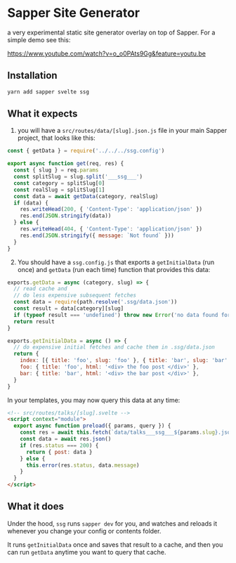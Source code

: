 # Sapper Site Generator

a very experimental static site generator overlay on top of Sapper. For a simple demo see this:

https://www.youtube.com/watch?v=o_o0PAts9Gg&feature=youtu.be

## Installation

```bash
yarn add sapper svelte ssg
```

## What it expects

1. you will have a `src/routes/data/[slug].json.js` file in your main Sapper project, that looks like this:

```js
const { getData } = require('../../../ssg.config')

export async function get(req, res) {
  const { slug } = req.params
  const splitSlug = slug.split('___ssg___')
  const category = splitSlug[0]
  const realSlug = splitSlug[1]
  const data = await getData(category, realSlug)
  if (data) {
    res.writeHead(200, { 'Content-Type': 'application/json' })
    res.end(JSON.stringify(data))
  } else {
    res.writeHead(404, { 'Content-Type': 'application/json' })
    res.end(JSON.stringify({ message: `Not found` }))
  }
}
```

2. You should have a `ssg.config.js` that exports a `getInitialData` (run once) and `getData` (run each time) function that provides this data:

```js
exports.getData = async (category, slug) => {
  // read cache and 
  // do less expensive subsequent fetches
  const data = require(path.resolve('.ssg/data.json'))
  const result = data[category][slug]
  if (typeof result === 'undefined') throw new Error('no data found for ' + slug)
  return result
}

exports.getInitialData = async () => {
  // do expensive initial fetches and cache them in .ssg/data.json
  return {
    index: [{ title: 'foo', slug: 'foo' }, { title: 'bar', slug: 'bar' }],
    foo: { title: 'foo', html: '<div> the foo post </div>' },
    bar: { title: 'bar', html: '<div> the bar post </div>' },
  }
}
```

In your templates, you may now query this data at any time:

```html
<!-- src/routes/talks/[slug].svelte -->
<script context="module">
  export async function preload({ params, query }) {
    const res = await this.fetch(`data/talks___ssg___${params.slug}.json`)
    const data = await res.json()
    if (res.status === 200) {
      return { post: data }
    } else {
      this.error(res.status, data.message)
    }
  }
</script>
```


## What it does

Under the hood, `ssg` runs `sapper dev` for you, and watches and reloads it whenever you change your config or contents folder.

It runs `getInitialData` once and saves that result to a cache, and then you can run `getData` anytime you want to query that cache.